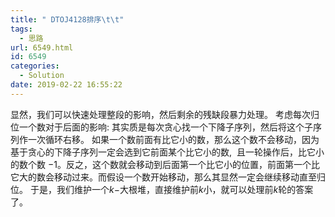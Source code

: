 ```yaml
---
title: " DTOJ4128排序\t\t"
tags:
  - 思路
url: 6549.html
id: 6549
categories:
  - Solution
date: 2019-02-22 16:55:22
---
```


显然，我们可以快速处理整段的影响，然后剩余的残缺段暴力处理。 考虑每次归位一个数对于后面的影响: 其实质是每次贪心找一个下降子序列，然后将这个子序列作一次循环右移。 如果一个数前面有比它小的数，那么这个数不会移动，因为基于贪心的下降子序列一定会选到它前面某个比它小的数,  且一轮操作后，比它小的数个数 $-1$。反之，这个数就会移动到后面第一个比它小的位置，前面第一个比它大的数会移动过来。而假设一个数开始移动，那么其显然一定会继续移动直至归位。 于是，我们维护一个$k-$大根堆，直接维护前$k$小，就可以处理前$k$轮的答案了。